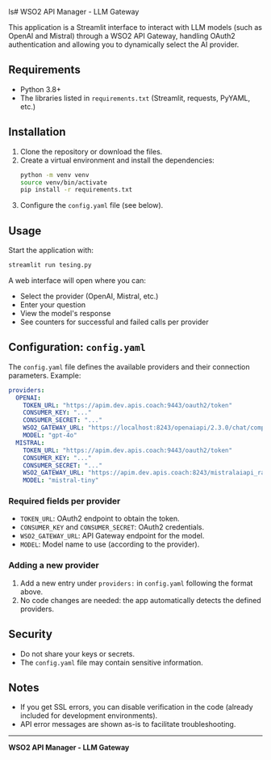 ls# WSO2 API Manager - LLM Gateway

This application is a Streamlit interface to interact with LLM models (such as OpenAI and Mistral) through a WSO2 API Gateway, handling OAuth2 authentication and allowing you to dynamically select the AI provider.

## Requirements
- Python 3.8+
- The libraries listed in `requirements.txt` (Streamlit, requests, PyYAML, etc.)

## Installation
1. Clone the repository or download the files.
2. Create a virtual environment and install the dependencies:
   ```bash
   python -m venv venv
   source venv/bin/activate
   pip install -r requirements.txt
   ```
3. Configure the `config.yaml` file (see below).

## Usage
Start the application with:
```bash
streamlit run tesing.py
```

A web interface will open where you can:
- Select the provider (OpenAI, Mistral, etc.)
- Enter your question
- View the model's response
- See counters for successful and failed calls per provider

## Configuration: `config.yaml`
The `config.yaml` file defines the available providers and their connection parameters. Example:

```yaml
providers:
  OPENAI:
    TOKEN_URL: "https://apim.dev.apis.coach:9443/oauth2/token"
    CONSUMER_KEY: "..."
    CONSUMER_SECRET: "..."
    WSO2_GATEWAY_URL: "https://localhost:8243/openaiapi/2.3.0/chat/completions"
    MODEL: "gpt-4o"
  MISTRAL:
    TOKEN_URL: "https://apim.dev.apis.coach:9443/oauth2/token"
    CONSUMER_KEY: "..."
    CONSUMER_SECRET: "..."
    WSO2_GATEWAY_URL: "https://apim.dev.apis.coach:8243/mistralaiapi_rafa/0.0.2/v1/chat/completions"
    MODEL: "mistral-tiny"
```

### Required fields per provider
- `TOKEN_URL`: OAuth2 endpoint to obtain the token.
- `CONSUMER_KEY` and `CONSUMER_SECRET`: OAuth2 credentials.
- `WSO2_GATEWAY_URL`: API Gateway endpoint for the model.
- `MODEL`: Model name to use (according to the provider).

### Adding a new provider
1. Add a new entry under `providers:` in `config.yaml` following the format above.
2. No code changes are needed: the app automatically detects the defined providers.

## Security
- Do not share your keys or secrets.
- The `config.yaml` file may contain sensitive information.

## Notes
- If you get SSL errors, you can disable verification in the code (already included for development environments).
- API error messages are shown as-is to facilitate troubleshooting.

---

**WSO2 API Manager - LLM Gateway** 